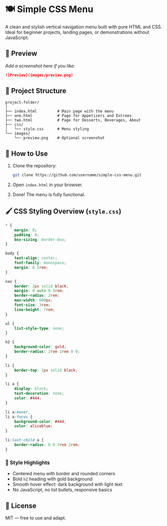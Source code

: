 
# 🍽️ Simple CSS Menu

A clean and stylish vertical navigation menu built with pure HTML and CSS. Ideal for beginner projects, landing pages, or demonstrations without JavaScript.

## 📸 Preview

_Add a screenshot here if you like:_  
```markdown
![Preview](images/preview.png)
```

## 📁 Project Structure

```
project-folder/
│
├── index.html         # Main page with the menu
├── one.html           # Page for Appetizers and Entrees
├── two.html           # Page for Desserts, Beverages, About
├── css/
│   └── style.css      # Menu styling
└── images/
    └── preview.png    # Optional screenshot
```

## 🚀 How to Use

1. Clone the repository:
   ```bash
   git clone https://github.com/username/simple-css-menu.git
   ```

2. Open `index.html` in your browser.

3. Done! The menu is fully functional.

## 🖌️ CSS Styling Overview (`style.css`)

```css
* {
    margin: 0;
    padding: 0;
    box-sizing: border-box;
}

body {
    text-align: center;
    font-family: monospace;
    margin: 0.5rem;
}

nav {
    border: 2px solid black;
    margin: 0 auto 0.5rem;
    border-radius: 2rem;
    max-width: 600px;
    font-size: 3rem;
    line-height: 7rem;
}

ul {
    list-style-type: none;
}

h2 {
    background-color: gold;
    border-radius: 2rem 2rem 0 0;
}

li {
    border-top: 1px solid black;
}

li a {
    display: block;
    text-decoration: none;
    color: #444;
}

li a:hover,
li a:focus {
    background-color: #444;
    color: aliceblue;
}

li:last-child a {
    border-radius: 0 0 2rem 2rem;
}
```

### 📌 Style Highlights

- Centered menu with border and rounded corners
- Bold `h2` heading with gold background
- Smooth hover effect: dark background with light text
- No JavaScript, no list bullets, responsive basics

## 📄 License

MIT — free to use and adapt.
